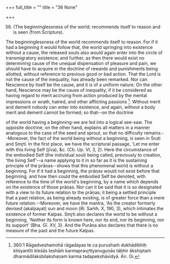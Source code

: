+++
full_title = ""
title = "36 None"

+++


36. (The beginninglessness of the world; recommends itself to reason and is seen (from Scripture).

The beginninglessness of the world recommends itself to reason. For if it had a beginning it would follow that, the world springing into existence without a cause, the released souls also would again enter into the circle of transmigratory existence; and further, as then there would exist no determining cause of the unequal dispensation of pleasure and pain, we should have to acquire in the doctrine of rewards and punishments being allotted, without reference to previous good or bad action. That the Lord is not the cause of the inequality, has already been remarked. Nor can Nescience by itself be the cause, and it is of a uniform nature. On the other hand, Nescience may be the cause of inequality, if it be considered as having regard to merit accruing from action produced by the mental impressions or wrath, hatred, and other afflicting passions [^fn_317]. Without merit and demerit nobody can enter into existence, and again, without a body merit and demerit cannot be formed; so that--on the doctrine

[^fn_317]: 360:1 Rāgadveshamohā rāgadayas te ca purushaṁ dukhādibhiḥ kliśyantīti kleśās teshāṁ karmapravr̥ttyanuguṇās tābhir ākshiptaṁ dharmādilaksbilakshaṇaṁ karma tadapekshāvidyā. Ān. Gi.

of the world having a beginning-we are led into a logical see-saw. The opposite doctrine, on the other hand, explains all matters in a manner analogous to the case of the seed and sprout, so that no difficulty remains.--Moreover, the fact of the world being without a beginning, is seen in Śruti and Smr̥ti. In the first place, we have the scriptural passage, 'Let me enter with this living Self (jīva), &c. (Cḥ. Up. VI, 3, 2). Here the circumstance of the embodied Self (the individual soul) being called, previously to creation, 'the living Self'--a name applying to it in so far as it is the sustaining principle of the prāṇas--shows that this phenomenal world is without a beginning. For if it had a beginning, the prāṇas would not exist before that beginning, and how then could the embodied Self be denoted, with reference to the time of the world's beginning, by a name which depends on the existence of those prāṇas. Nor can it be said that it is so designated with a view to its future relation to the prāṇas; it being a settled principle that a past relation, as being already existing, is of greater force than a mere future relation.--Moreover, we have the mantra, 'As the creator formerly devised (akalpayat) sun and moon (_Ri._ Saṁh. X, 190, 3), which intimates the existence of former Kalpas. Smr̥ti also declares the world to be without a beginning, 'Neither its form is known here, nor its end, nor its beginning, nor its support' (Bha. Gī. XV, 3). And the Purāṇa also declares that there is no measure of the past and the future Kalpas.

